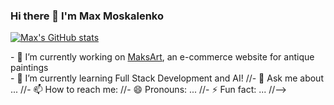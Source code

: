 ### Hi there 👋 I'm Max Moskalenko

[![Max's GitHub stats](https://github-readme-stats.vercel.app/api?username=MadMax2121)](https://github.com/anuraghazra/github-readme-stats)
 <div> - 🔭 I’m currently working on <a href="https://github.com/MadMax2121/MaksArt" target="_blank">MaksArt</a>, an e-commerce website for antique paintings</div>
- 🌱 I’m currently learning Full Stack Development and AI!
//- 💬 Ask me about ...
//- 📫 How to reach me: 
//- 😄 Pronouns: ...
//- ⚡ Fun fact: ...
//-->
